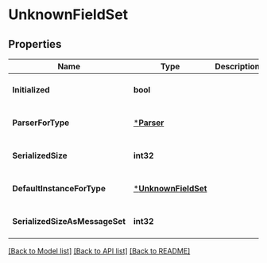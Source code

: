 # UnknownFieldSet

## Properties
Name | Type | Description | Notes
------------ | ------------- | ------------- | -------------
**Initialized** | **bool** |  | [optional] [default to null]
**ParserForType** | [***Parser**](Parser.md) |  | [optional] [default to null]
**SerializedSize** | **int32** |  | [optional] [default to null]
**DefaultInstanceForType** | [***UnknownFieldSet**](UnknownFieldSet.md) |  | [optional] [default to null]
**SerializedSizeAsMessageSet** | **int32** |  | [optional] [default to null]

[[Back to Model list]](../README.md#documentation-for-models) [[Back to API list]](../README.md#documentation-for-api-endpoints) [[Back to README]](../README.md)

